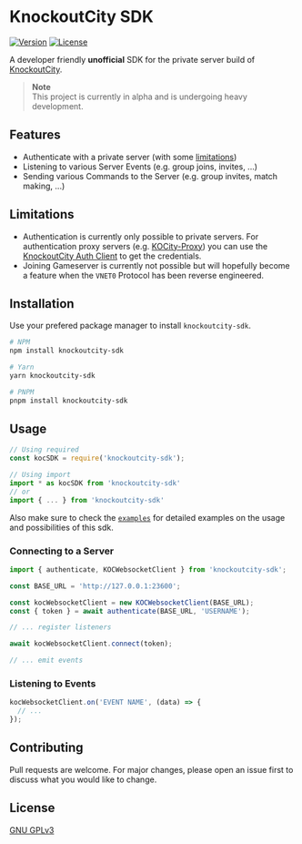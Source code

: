 # KnockoutCity SDK

[![Version](https://img.shields.io/npm/v/knockoutcity-sdk.svg)](https://www.npmjs.com/package/knockoutcity-sdk)
[![License](https://img.shields.io/npm/l/knockoutcity-sdk.svg)](https://github.com/tandashi/KnockoutCity-SDK/blob/main/LICENSE)

A developer friendly **unofficial** SDK for the private server build of [KnockoutCity](https://www.knockoutcity.com/private-server-edition).

> **Note**  
> This project is currently in alpha and is undergoing heavy development.

## Features

- Authenticate with a private server (with some [limitations](#limitations))
- Listening to various Server Events (e.g. group joins, invites, ...)
- Sending various Commands to the Server (e.g. group invites, match making, ...)

## Limitations

- Authentication is currently only possible to private servers. For authentication proxy servers (e.g. [KOCity-Proxy](https://github.com/Ipmake/KOCity-Proxy)) you can use the [KnockoutCity Auth Client](https://github.com/Tandashi/KnockoutCity-Auth-Client) to get the credentials.
- Joining Gameserver is currently not possible but will hopefully become a feature when the `VNET0` Protocol has been reverse engineered.

## Installation

Use your prefered package manager to install `knockoutcity-sdk`.

```bash
# NPM
npm install knockoutcity-sdk

# Yarn
yarn knockoutcity-sdk

# PNPM
pnpm install knockoutcity-sdk
```

## Usage

```typescript
// Using required
const kocSDK = require('knockoutcity-sdk');

// Using import
import * as kocSDK from 'knockoutcity-sdk'
// or
import { ... } from 'knockoutcity-sdk'
```

Also make sure to check the [`examples`](examples) for detailed examples on the usage and possibilities of this sdk.

### Connecting to a Server

```typescript
import { authenticate, KOCWebsocketClient } from 'knockoutcity-sdk';

const BASE_URL = 'http://127.0.0.1:23600';

const kocWebsocketClient = new KOCWebsocketClient(BASE_URL);
const { token } = await authenticate(BASE_URL, 'USERNAME');

// ... register listeners

await kocWebsocketClient.connect(token);

// ... emit events
```

### Listening to Events

```typescript
kocWebsocketClient.on('EVENT NAME', (data) => {
  // ...
});
```

## Contributing

Pull requests are welcome. For major changes, please open an issue first to discuss what you would like to change.

## License

[GNU GPLv3](https://github.com/your-username/repo-name/blob/master/LICENSE)
